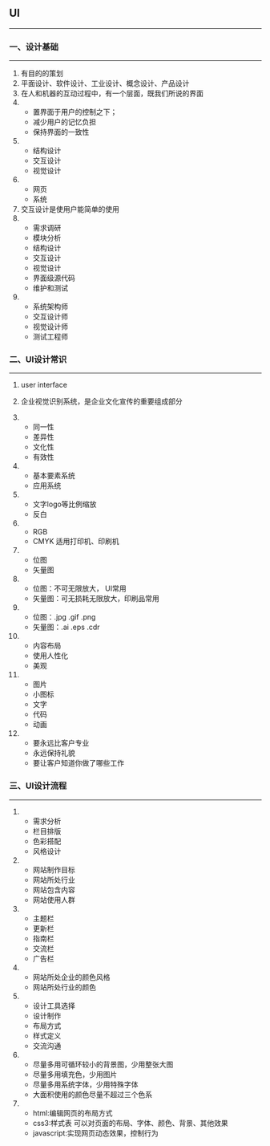 ## UI
***
### 一、设计基础
***
1. 有目的的策划
2. 平面设计、软件设计、工业设计、概念设计、产品设计
3. 在人和机器的互动过程中，有一个层面，既我们所说的界面
4. + 置界面于用户的控制之下；
   + 减少用户的记忆负担
   + 保持界面的一致性
5. + 结构设计
   + 交互设计
   + 视觉设计
6. + 网页
   + 系统
7. 交互设计是使用户能简单的使用
8. - 需求调研
   - 模块分析
   - 结构设计
   - 交互设计
   - 视觉设计
   - 界面级源代码
   - 维护和测试
9. - 系统架构师
   - 交互设计师
   - 视觉设计师
   - 测试工程师

### 二、UI设计常识
***
1. user interface
	
2. 企业视觉识别系统，是企业文化宣传的重要组成部分

3. - 同一性
   - 差异性
   - 文化性
   - 有效性
	
4. - 基本要素系统
   - 应用系统
   	     
5. - 文字logo等比例缩放
   - 反白 
  
6. - RGB 
   - CMYK 适用打印机、印刷机
   
7. - 位图
   - 矢量图
   
8. - 位图：不可无限放大， UI常用
   - 矢量图：可无损耗无限放大，印刷品常用
   
9. - 位图：.jpg .gif .png
   - 矢量图：.ai .eps .cdr
   
10. - 内容布局
    - 使用人性化
    - 美观
    
11. - 图片
    - 小图标
    - 文字
    - 代码
    - 动画
    
12. - 要永远比客户专业
    - 永远保持礼貌
    - 要让客户知道你做了哪些工作

### 三、UI设计流程
***
1. - 需求分析
   - 栏目排版
   - 色彩搭配
   - 风格设计
   
2. - 网站制作目标
   - 网站所处行业
   - 网站包含内容
   - 网站使用人群
   
3. - 主题栏
   - 更新栏
   - 指南栏
   - 交流栏
   - 广告栏
   
4. - 网站所处企业的颜色风格
   - 网站所处行业的颜色
   
5. - 设计工具选择
   - 设计制作
   - 布局方式
   - 样式定义
   - 交流沟通
   
6. - 尽量多用可循环较小的背景图，少用整张大图
   - 尽量多用填充色，少用图片
   - 尽量多用系统字体，少用特殊字体
   - 大面积使用的颜色尽量不超过三个色系
   
7. - html:编辑网页的布局方式
   - css3:样式表 可以对页面的布局、字体、颜色、背景、其他效果
   - javascript:实现网页动态效果，控制行为

